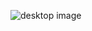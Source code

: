 ![desktop image](https://user-images.githubusercontent.com/97810962/230169830-591b5f46-d423-444b-96d4-914347062910.png)
